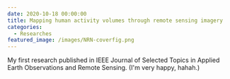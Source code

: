 ```yaml
---
date: 2020-10-18 00:00:00
title: Mapping human activity volumes through remote sensing imagery
categories:
  - Researches
featured_image: /images/NRN-coverfig.png
---
```


My first research published in IEEE Journal of Selected Topics in Applied Earth Observations and Remote Sensing. (I'm very happy, hahah.)